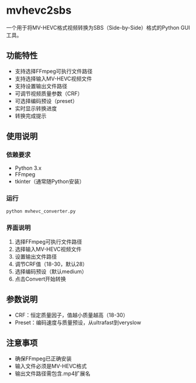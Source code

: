 # mvhevc2sbs
一个用于将MV-HEVC格式视频转换为SBS（Side-by-Side）格式的Python GUI工具。

## 功能特性
- 支持选择FFmpeg可执行文件路径
- 支持选择输入MV-HEVC视频文件
- 支持设置输出文件路径
- 可调节视频质量参数（CRF）
- 可选择编码预设（preset）
- 实时显示转换进度
- 转换完成提示

## 使用说明

### 依赖要求
- Python 3.x
- FFmpeg
- tkinter（通常随Python安装）

### 运行
```bash
python mvhevc_converter.py
```

### 界面说明
1. 选择FFmpeg可执行文件路径
2. 选择输入MV-HEVC视频文件
3. 设置输出文件路径
4. 调节CRF值（18-30，默认28）
5. 选择编码预设（默认medium）
6. 点击Convert开始转换

## 参数说明
- CRF：恒定质量因子，值越小质量越高（18-30）
- Preset：编码速度与质量预设，从ultrafast到veryslow

## 注意事项
- 确保FFmpeg已正确安装
- 输入文件必须是MV-HEVC格式
- 输出文件路径需包含.mp4扩展名
